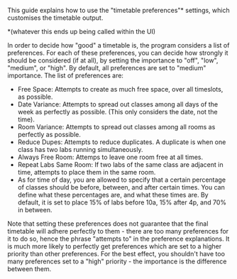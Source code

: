 This guide explains how to use the "timetable preferences"* settings, which customises the timetable output.

*(whatever this ends up being called within the UI)

In order to decide how "good" a timetable is, the program considers a list of preferences. For each of these preferences, you can decide how strongly it should be considered (if at all), by setting the importance to "off", "low", "medium", or "high". By default, all preferences are set to "medium" importance.
The list of preferences are:
- Free Space: Attempts to create as much free space, over all timeslots, as possible.
- Date Variance: Attempts to spread out classes among all days of the week as perfectly as possible. (This only considers the date, not the time).
- Room Variance: Attempts to spread out classes among all rooms as perfectly as possible.
- Reduce Dupes: Attempts to reduce duplicates. A duplicate is when one class has two labs running simultaneously.
- Always Free Room: Attemps to leave one room free at all times.
- Repeat Labs Same Room: If two labs of the same class are adjacent in time, attempts to place them in the same room.
- As for time of day, you are allowed to specify that a certain percentage of classes should be before, between, and after certain times. You can define what these percentages are, and what these times are. By default, it is set to place 15% of labs before 10a, 15% after 4p, and 70% in between.

Note that setting these preferences does not guarantee that the final timetable will adhere perfectly to them - there are too many preferences for it to do so, hence the phrase "attempts to" in the preference explanations. It is much more likely to perfectly get preferences which are set to a higher priority than other preferences. For the best effect, you shouldn't have too many preferences set to a "high" priority - the importance is the difference between them.
